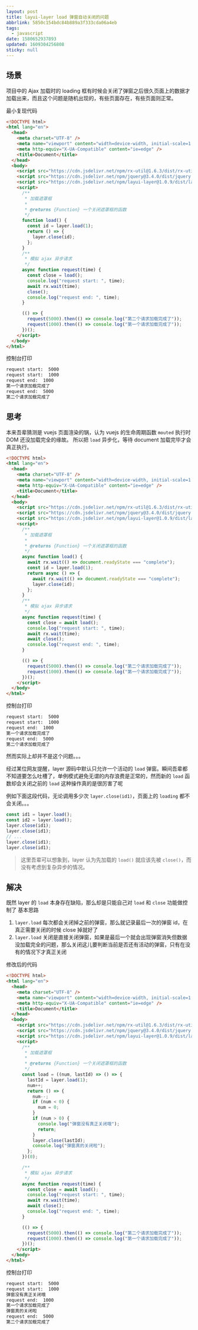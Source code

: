 ```yaml
---
layout: post
title: layui-layer load 弹窗自动关闭的问题
abbrlink: 5850c154bdc84b889a3f333cda06a4eb
tags:
  - javascript
date: 1580652937893
updated: 1609304256808
sticky: null
---
```


## 场景

项目中的 Ajax 加载时的 loading 框有时候会关闭了弹窗之后很久页面上的数据才加载出来，而且这个问题是随机出现的，有些页面存在，有些页面则正常。

最小复现代码

```html
<!DOCTYPE html>
<html lang="en">
  <head>
    <meta charset="UTF-8" />
    <meta name="viewport" content="width=device-width, initial-scale=1.0" />
    <meta http-equiv="X-UA-Compatible" content="ie=edge" />
    <title>Document</title>
  </head>
  <body>
    <script src="https://cdn.jsdelivr.net/npm/rx-util@1.6.3/dist/rx-util.js"></script>
    <script src="https://cdn.jsdelivr.net/npm/jquery@3.4.0/dist/jquery.min.js"></script>
    <script src="https://cdn.jsdelivr.net/npm/layui-layer@1.0.9/dist/layer.js"></script>
    <script>
      /**
       * 加载遮罩框
       *
       * @returns {Function} 一个关闭遮罩框的函数
       */
      function load() {
        const id = layer.load(1);
        return () => {
          layer.close(id);
        };
      }
      /**
       * 模拟 ajax 异步请求
       */
      async function request(time) {
        const close = load();
        console.log("request start: ", time);
        await rx.wait(time);
        close();
        console.log("request end: ", time);
      }

      (() => {
        request(5000).then(() => console.log("第二个请求加载完成了"));
        request(1000).then(() => console.log("第一个请求加载完成了"));
      })();
    </script>
  </body>
</html>
```

控制台打印

```sh
request start:  5000
request start:  1000
request end:  1000
第一个请求加载完成了
request end:  5000
第二个请求加载完成了
```

## 思考

本来吾辈猜测是 vuejs 页面渲染的锅，认为 vuejs 的生命周期函数 `mouted` 执行时 DOM 还没加载完全的缘故。
所以把 `load` 异步化，等待 document 加载完毕才会真正执行。

```html
<!DOCTYPE html>
<html lang="en">
  <head>
    <meta charset="UTF-8" />
    <meta name="viewport" content="width=device-width, initial-scale=1.0" />
    <meta http-equiv="X-UA-Compatible" content="ie=edge" />
    <title>Document</title>
  </head>
  <body>
    <script src="https://cdn.jsdelivr.net/npm/rx-util@1.6.3/dist/rx-util.js"></script>
    <script src="https://cdn.jsdelivr.net/npm/jquery@3.4.0/dist/jquery.min.js"></script>
    <script src="https://cdn.jsdelivr.net/npm/layui-layer@1.0.9/dist/layer.js"></script>
    <script>
      /**
       * 加载遮罩框
       *
       * @returns {Function} 一个关闭遮罩框的函数
       */
      async function load() {
        await rx.wait(() => document.readyState === "complete");
        const id = layer.load(1);
        return async () => {
          await rx.wait(() => document.readyState === "complete");
          layer.close(id);
        };
      }
      /**
       * 模拟 ajax 异步请求
       */
      async function request(time) {
        const close = await load();
        console.log("request start: ", time);
        await rx.wait(time);
        await close();
        console.log("request end: ", time);
      }

      (() => {
        request(5000).then(() => console.log("第二个请求加载完成了"));
        request(1000).then(() => console.log("第一个请求加载完成了"));
      })();
    </script>
  </body>
</html>
```

控制台打印

```sh
request start:  5000
request start:  1000
request end:  1000
第一个请求加载完成了
request end:  5000
第二个请求加载完成了
```

然而实际上却并不是这个问题。。。

经过某位网友提醒，layer 源码中默认只允许一个活动的 `load` 弹窗。瞬间吾辈都不知道要怎么吐槽了，单例模式避免无谓的内存浪费是正常的，然而新的 `load` 函数却会关闭之前的 `load` 这种操作真的是很厉害了呢

例如下面这段代码，无论调用多少次 `layer.close(id1)`，页面上的 `loading` 都不会关闭。。。

```js
const id1 = layer.load();
const id2 = layer.load();
layer.close(id1);
layer.close(id1);
// ...
layer.close(id1);
layer.close(id1);
```

> 这里吾辈可以想象到，layer 认为先加载的 `load()` 就应该先被 `close()`，而没有考虑到复杂异步的情况。

## 解决

既然 layer 的 `load` 本身存在缺陷，那么却是只能自己对 `load` 和 `close` 功能做控制了
基本思路

1. `layer.load` 每次都会关闭掉之前的弹窗，那么就记录最后一次的弹窗 id，在真正需要关闭的时候 close 掉就好了
2. `layer.load` 关闭是直接关闭弹窗，如果是最后一个就会出现弹窗消失但数据没加载完全的问题，那么关闭这儿要判断当前是否还有活动的弹窗，只有在没有的情况下才真正关闭

修改后的代码

```html
<!DOCTYPE html>
<html lang="en">
  <head>
    <meta charset="UTF-8" />
    <meta name="viewport" content="width=device-width, initial-scale=1.0" />
    <meta http-equiv="X-UA-Compatible" content="ie=edge" />
    <title>Document</title>
  </head>
  <body>
    <script src="https://cdn.jsdelivr.net/npm/rx-util@1.6.3/dist/rx-util.js"></script>
    <script src="https://cdn.jsdelivr.net/npm/jquery@3.4.0/dist/jquery.min.js"></script>
    <script src="https://cdn.jsdelivr.net/npm/layui-layer@1.0.9/dist/layer.js"></script>
    <script>
      /**
       * 加载遮罩框
       *
       * @returns {Function} 一个关闭遮罩框的函数
       */
      const load = ((num, lastId) => () => {
        lastId = layer.load(1);
        num++;
        return () => {
          num--;
          if (num < 0) {
            num = 0;
          }
          if (num > 0) {
            console.log("弹窗没有真正关闭哦");
            return;
          }
          layer.close(lastId);
          console.log("弹窗真的关闭啦");
        };
      })(0);

      /**
       * 模拟 ajax 异步请求
       */
      async function request(time) {
        const close = await load();
        console.log("request start: ", time);
        await rx.wait(time);
        await close();
        console.log("request end: ", time);
      }

      (() => {
        request(5000).then(() => console.log("第二个请求加载完成了"));
        request(1000).then(() => console.log("第一个请求加载完成了"));
      })();
    </script>
  </body>
</html>
```

控制台打印

```sh
request start:  5000
request start:  1000
弹窗没有真正关闭哦
request end:  1000
第一个请求加载完成了
弹窗真的关闭啦
request end:  5000
第二个请求加载完成了
```
